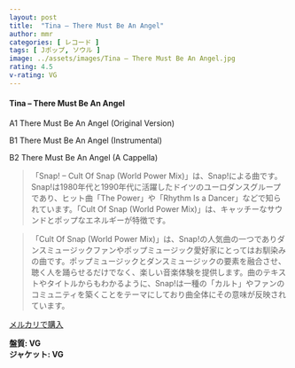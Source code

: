 ```yaml
---
layout: post
title:  "Tina – There Must Be An Angel"
author: mmr
categories: [ レコード ]
tags: [ Jポップ, ソウル ]
image: ../assets/images/Tina – There Must Be An Angel.jpg
rating: 4.5
v-rating: VG
---
```


#### Tina – There Must Be An Angel

A1  There Must Be An Angel (Original Version)

B1  There Must Be An Angel (Instrumental)

B2  There Must Be An Angel (A Cappella)

> 「Snap! – Cult Of Snap (World Power Mix)」は、Snap!による曲です。Snap!は1980年代と1990年代に活躍したドイツのユーロダンスグループであり、ヒット曲「The Power」や「Rhythm Is a Dancer」などで知られています。「Cult Of Snap (World Power Mix)」は、キャッチーなサウンドとポップなエネルギーが特徴です。

> 「Cult Of Snap (World Power Mix)」は、Snap!の人気曲の一つでありダンスミュージックファンやポップミュージック愛好家にとってはお馴染みの曲です。ポップミュージックとダンスミュージックの要素を融合させ、聴く人を踊らせるだけでなく、楽しい音楽体験を提供します。曲のテキストやタイトルからもわかるように、Snap!は一種の「カルト」やファンのコミュニティを築くことをテーマにしており曲全体にその意味が反映されています。

[メルカリで購入](https://jp.mercari.com/item/m38660958622)


<div class="mt-4 mb-4 d-flex align-items-center">
<strong class="mr-1">盤質: VG</strong>
</div>
<div class="mt-4 mb-4 d-flex align-items-center">
<strong class="mr-1">ジャケット: VG</strong>
</div>